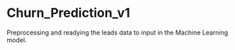 # Churn_Prediction_v1
Preprocessing and readying the leads data to input in the Machine Learning model.

